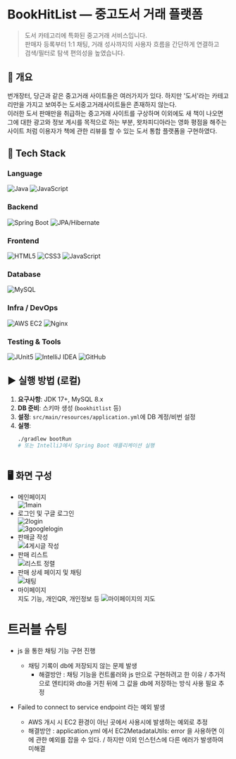 # BookHitList — 중고도서 거래 플랫폼

> 도서 카테고리에 특화된 중고거래 서비스입니다.  
> 판매자 등록부터 1:1 채팅, 거래 성사까지의 사용자 흐름을 간단하게 연결하고  
> 검색/필터로 탐색 편의성을 높였습니다.

## 🧭 개요
번개장터, 당근과 같은 중고거래 사이트들은 여러가지가 있다. 하지만 '도서'라는 카테고리만을 가지고 보여주는 도서중고거래사이트들은 존재하지 않는다.<br>
이러한 도서 판매만을 취급하는 중고거래 사이트를 구상하며 이외에도 새 책이 나오면 그에 대한 광고와 정보 계시를 목적으로 하는 부분, 왓차피디아라는 영화 평점을 해주는 사이트 처럼 이용자가 책에 관한 리뷰를 할 수 있는 도서 통합 플랫폼을 구현하였다.

## 🧰 Tech Stack

### Language
![Java](https://img.shields.io/badge/Java-007396?style=for-the-badge&logo=openjdk&logoColor=white)
![JavaScript](https://img.shields.io/badge/JavaScript-F7DF1E?style=for-the-badge&logo=javascript&logoColor=000)

### Backend
![Spring Boot](https://img.shields.io/badge/Spring%20Boot-6DB33F?style=for-the-badge&logo=springboot&logoColor=white)
![JPA/Hibernate](https://img.shields.io/badge/JPA%2FHibernate-59666C?style=for-the-badge)

### Frontend
![HTML5](https://img.shields.io/badge/HTML5-E34F26?style=for-the-badge&logo=html5&logoColor=white)
![CSS3](https://img.shields.io/badge/CSS3-1572B6?style=for-the-badge&logo=css3&logoColor=white)
![JavaScript](https://img.shields.io/badge/JavaScript-F7DF1E?style=for-the-badge&logo=javascript&logoColor=000)

### Database
![MySQL](https://img.shields.io/badge/MySQL-4479A1?style=for-the-badge&logo=mysql&logoColor=white)

### Infra / DevOps
![AWS EC2](https://img.shields.io/badge/AWS%20EC2-FF9900?style=for-the-badge&logo=amazon-aws&logoColor=white)
![Nginx](https://img.shields.io/badge/Nginx-009639?style=for-the-badge&logo=nginx&logoColor=white)

### Testing & Tools
![JUnit5](https://img.shields.io/badge/JUnit5-25A162?style=for-the-badge&logo=junit5&logoColor=white)
![IntelliJ IDEA](https://img.shields.io/badge/IntelliJ%20IDEA-000000?style=for-the-badge&logo=intellijidea&logoColor=white)
![GitHub](https://img.shields.io/badge/GitHub-181717?style=for-the-badge&logo=github&logoColor=white)



## ▶️ 실행 방법 (로컬)
1. **요구사항**: JDK 17+, MySQL 8.x  
2. **DB 준비**: 스키마 생성 (`bookhitlist` 등)  
3. **설정**: `src/main/resources/application.yml`에 DB 계정/비번 설정
4. **실행**:  
   ```bash
   ./gradlew bootRun
   # 또는 IntelliJ에서 Spring Boot 애플리케이션 실행
  
## 🖥️ 화면 구성
+ 메인페이지 <br>![1main](https://github.com/leem5514/bookhitlistProject/assets/116091798/116186b7-9d8c-4b0e-948e-d3edf0b4429b)
+ 로그인 및 구글 로그인<br>![2login](https://github.com/leem5514/bookhitlistProject/assets/116091798/4306ac71-f611-4608-b9c2-9e12252715b7) <br>
![3googlelogin](https://github.com/leem5514/bookhitlistProject/assets/116091798/db19fc5e-fcc9-46aa-99a2-632aab295734)
+ 판매글 작성<br>![4게시글 작성](https://github.com/leem5514/bookhitlistProject/assets/116091798/624995d9-1453-42ee-bb4f-bb2c77c9eedb)
+ 판매 리스트<br> ![리스트 정렬](https://github.com/leem5514/bookhitlistProject/assets/116091798/a2525823-7b9b-49af-9207-fcc1797c658c)
+ 판매 상세 페이지 및 채팅<br> ![채팅](https://github.com/leem5514/bookhitlistProject/assets/116091798/58abf8c7-c8d5-4c6b-9df4-bce2e9f6c13d)
+ 마이페이지<br>
  지도 기능, 개인QR, 개인정보 등
![마이페이지의 지도](https://github.com/leem5514/bookhitlistProject/assets/116091798/323c6510-1be5-466c-bba5-cd67b910ab35)

# 트러블 슈팅
+ js 을 통한 채팅 기능 구현 진행
  - 채팅 기록이 db에 저장되지 않는 문제 발생
     - 해결방안 : 채팅 기능을 컨트롤러와 js 만으로 구현하려고 한 이유 / 추가적으로 엔티티와 dto을 거친 뒤에 그 값을 db에 저장하는 방식 사용 필요 추정

+ Failed to connect to service endpoint 라는 예외 발생
   - AWS 개시 시 EC2 환경이 아닌 곳에서 사용시에 발생하는 예외로 추정
    - 해결방안 : application.yml 에서 EC2MetadataUtils: error 을 사용하면 이에 관한 예외를 잡을 수 있다. / 하지만 이외 인스턴스에 다른 에러가 발생하여 미해결  

